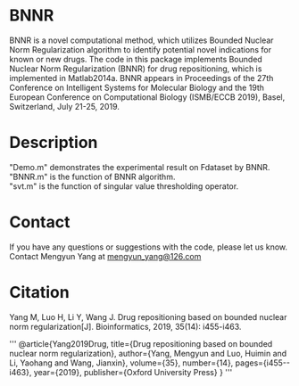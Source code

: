 # BNNR
BNNR is a novel computational method, which utilizes Bounded Nuclear Norm Regularization algorithm to identify potential novel indications for known or new drugs. The code in this package implements Bounded Nuclear Norm Regularization (BNNR) for drug repositioning, which is implemented in Matlab2014a.
BNNR appears in Proceedings of the 27th Conference on Intelligent Systems for Molecular Biology and the 19th European Conference on Computational Biology (ISMB/ECCB 2019), Basel, Switzerland, July 21-25, 2019.

# Description 
"Demo.m" demonstrates the experimental result on Fdataset by BNNR.  
"BNNR.m" is the function of BNNR algorithm.  
"svt.m" is the function of singular value thresholding operator.

# Contact  
If you have any questions or suggestions with the code, please let us know. Contact Mengyun Yang at mengyun_yang@126.com

# Citation  
Yang M, Luo H, Li Y, Wang J. Drug repositioning based on bounded nuclear norm regularization[J]. Bioinformatics, 2019, 35(14): i455-i463.

'''
@article{Yang2019Drug,
  title={Drug repositioning based on bounded nuclear norm regularization},
  author={Yang, Mengyun  and  Luo, Huimin  and  Li, Yaohang  and  Wang, Jianxin},
  volume={35},
  number={14},
  pages={i455--i463},
  year={2019},
  publisher={Oxford University Press}
}
'''
